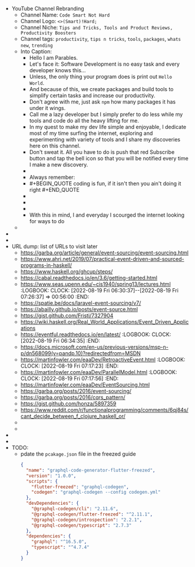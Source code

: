 - YouTube Channel Rebranding
	- Channel Name: `Code Smart Not Hard`
	- Channel Logo: `<>(Smart)!Hard;`
	- Channel Niche: `Tips and Tricks, Tools and Product Reviews, Productivity Boosters`
	- Channel tags: `productivity`, `tips n tricks`, `tools`, `packages`, `whats new`, `trending`
	- Into Caption:
		- Hello I am Parables.
		- Let's face it: Software Development is no easy task and every developer knows this...
		- Unless, the only thing your program does is print out `Hello World`.
		- And because of this, we create packages and build tools to simplify certain tasks and increase our productivity.
		- Don't agree with me, just ask `npm` how many packages it has under it wings.
		- Call me a lazy developer but I simply prefer to do less while my tools and code do all the heavy lifting for me.
		- In my quest to make my dev life simple and enjoyable, I dedicate most of my time surfing the internet, exploring and experimenting with variety of tools and I share my discoveries here on this channel.
		- Don't sweat it. All you have to do is push that red Subscribe button and tap the bell icon so that you will be notified every time I make a new discovery.
		-
		- Always remember:
		- #+BEGIN_QUOTE
		  coding is fun, if it isn't then you ain't doing it right
		  #+END_QUOTE
		-
		-
		-
		- With this in mind, I  and everyday I scourged the internet looking for ways to do
	-
-
-
- URL dump: list of URLs to visit later
	- https://garba.org/article/general/event-sourcing/event-sourcing.html
	- https://www.ahri.net/2019/07/practical-event-driven-and-sourced-programs-in-haskell/
	- https://www.haskell.org/ghcup/steps/
	- https://cabal.readthedocs.io/en/3.6/getting-started.html
	- https://www.seas.upenn.edu/~cis1940/spring13/lectures.html
	  :LOGBOOK:
	  CLOCK: [2022-08-19 Fri 06:30:37]--[2022-08-19 Fri 07:26:37] =>  00:56:00
	  :END:
	- https://spatie.be/docs/laravel-event-sourcing/v7/
	- https://abailly.github.io/posts/event-source.html
	- https://gist.github.com/Fristi/7327904
	- https://wiki.haskell.org/Real_World_Applications/Event_Driven_Applications
	- https://eventful.readthedocs.io/en/latest/
	  :LOGBOOK:
	  CLOCK: [2022-08-19 Fri 06:34:35]
	  :END:
	- https://docs.microsoft.com/en-us/previous-versions/msp-n-p/dn568099(v=pandp.10)?redirectedfrom=MSDN
	- https://martinfowler.com/eaaDev/RetroactiveEvent.html
	  :LOGBOOK:
	  CLOCK: [2022-08-19 Fri 07:17:23]
	  :END:
	- https://martinfowler.com/eaaDev/ParallelModel.html
	  :LOGBOOK:
	  CLOCK: [2022-08-19 Fri 07:17:56]
	  :END:
	- https://martinfowler.com/eaaDev/EventSourcing.html
	- https://garba.org/posts/2016/event-sourcing/
	- https://garba.org/posts/2016/cqrs_pattern/
	- https://gist.github.com/honza/5897359
	- https://www.reddit.com/r/functionalprogramming/comments/6qj84s/cant_decide_between_f_clojure_haskell_or/
	-
	-
-
-
- TODO:
	- pdate the `pcakage.json` file in the freezed guide
	  ```json
	  {
	    "name": "graphql-code-generator-flutter-freezed",
	    "version": "1.0.0",
	    "scripts": {
	      "flutter-freezed": "graphql-codegen",
	      "codegen": "graphql-codegen --config codegen.yml"
	    },
	    "devDependencies": {
	      "@graphql-codegen/cli": "2.11.6",
	      "@graphql-codegen/flutter-freezed": "^2.11.1",
	      "@graphql-codegen/introspection": "2.2.1",
	      "@graphql-codegen/typescript": "2.7.3"
	    },
	    "dependencies": {
	      "graphql": "^16.5.0",
	      "typescript": "^4.7.4"
	    }
	  }
	  
	  ```